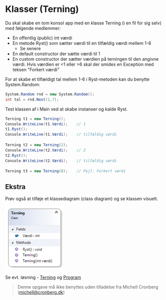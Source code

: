 ﻿# Klasser (Terning)

Du skal skabe en tom konsol app med en klasse Terning (i en fil for sig selv) med følgende medlemmer:

- En offentlig (public) int værdi
- En metode Ryst() som sætter værdi til en tilfældig værdi mellem 1-6 
	- Se senere
- En default constructor der sætte værdi til 1
- En custom constructor der sætter værdien på terningen til den angivne værdi. Hvis værdien er <1 eller >6 skal der smides en Exception med teksen "Forkert værdi"

For at skabe et tilfældigt tal mellem 1-6 i Ryst-metoden kan du benytte System.Random:

```csharp
System.Random rnd = new System.Random();
int tal = rnd.Next(1,7);
```
Test klassen af i Main ved at skabe instanser og kalde Ryst.

```csharp
Terning t1 = new Terning();
Console.WriteLine(t1.Værdi);    // 1
t1.Ryst();
Console.WriteLine(t1.Værdi);    // tilfældig værdi

Terning t2 = new Terning(2);
Console.WriteLine(t2.Værdi);    // 2
t2.Ryst();
Console.WriteLine(t2.Værdi);    // tilfældig værdi

Terning t3 = new Terning(8);    // Fejl: Forkert værdi
```
## Ekstra

Prøv også at tilføje et klassediagram (class diagram) og se klassen visuelt.

![](classdiagram1.png)

Se evt. løsning - [Terning](https://github.com/devcronberg/undervisning-cs-opgaver/blob/master/Klasser-terning/Terning.cs) og [Program](https://github.com/devcronberg/undervisning-cs-opgaver/blob/master/Klasser-terning-simpel/Program.cs)

<!-- footerstart -->
> Denne opgave må ikke benyttes uden tilladelse fra Michell Cronberg (michell@cronberg.dk)
<!-- footerslut -->
